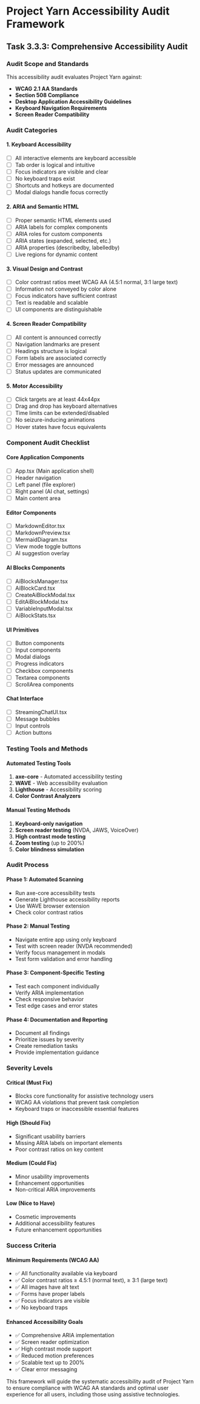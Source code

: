 # Project Yarn Accessibility Audit Framework
## Task 3.3.3: Comprehensive Accessibility Audit

### Audit Scope and Standards
This accessibility audit evaluates Project Yarn against:
- **WCAG 2.1 AA Standards**
- **Section 508 Compliance**
- **Desktop Application Accessibility Guidelines**
- **Keyboard Navigation Requirements**
- **Screen Reader Compatibility**

### Audit Categories

#### 1. Keyboard Accessibility
- [ ] All interactive elements are keyboard accessible
- [ ] Tab order is logical and intuitive
- [ ] Focus indicators are visible and clear
- [ ] No keyboard traps exist
- [ ] Shortcuts and hotkeys are documented
- [ ] Modal dialogs handle focus correctly

#### 2. ARIA and Semantic HTML
- [ ] Proper semantic HTML elements used
- [ ] ARIA labels for complex components
- [ ] ARIA roles for custom components
- [ ] ARIA states (expanded, selected, etc.)
- [ ] ARIA properties (describedby, labelledby)
- [ ] Live regions for dynamic content

#### 3. Visual Design and Contrast
- [ ] Color contrast ratios meet WCAG AA (4.5:1 normal, 3:1 large text)
- [ ] Information not conveyed by color alone
- [ ] Focus indicators have sufficient contrast
- [ ] Text is readable and scalable
- [ ] UI components are distinguishable

#### 4. Screen Reader Compatibility
- [ ] All content is announced correctly
- [ ] Navigation landmarks are present
- [ ] Headings structure is logical
- [ ] Form labels are associated correctly
- [ ] Error messages are announced
- [ ] Status updates are communicated

#### 5. Motor Accessibility
- [ ] Click targets are at least 44x44px
- [ ] Drag and drop has keyboard alternatives
- [ ] Time limits can be extended/disabled
- [ ] No seizure-inducing animations
- [ ] Hover states have focus equivalents

### Component Audit Checklist

#### Core Application Components
- [ ] App.tsx (Main application shell)
- [ ] Header navigation
- [ ] Left panel (file explorer)
- [ ] Right panel (AI chat, settings)
- [ ] Main content area

#### Editor Components
- [ ] MarkdownEditor.tsx
- [ ] MarkdownPreview.tsx
- [ ] MermaidDiagram.tsx
- [ ] View mode toggle buttons
- [ ] AI suggestion overlay

#### AI Blocks Components
- [ ] AiBlocksManager.tsx
- [ ] AiBlockCard.tsx
- [ ] CreateAiBlockModal.tsx
- [ ] EditAiBlockModal.tsx
- [ ] VariableInputModal.tsx
- [ ] AiBlockStats.tsx

#### UI Primitives
- [ ] Button components
- [ ] Input components
- [ ] Modal dialogs
- [ ] Progress indicators
- [ ] Checkbox components
- [ ] Textarea components
- [ ] ScrollArea components

#### Chat Interface
- [ ] StreamingChatUI.tsx
- [ ] Message bubbles
- [ ] Input controls
- [ ] Action buttons

### Testing Tools and Methods

#### Automated Testing Tools
1. **axe-core** - Automated accessibility testing
2. **WAVE** - Web accessibility evaluation
3. **Lighthouse** - Accessibility scoring
4. **Color Contrast Analyzers**

#### Manual Testing Methods
1. **Keyboard-only navigation**
2. **Screen reader testing** (NVDA, JAWS, VoiceOver)
3. **High contrast mode testing**
4. **Zoom testing** (up to 200%)
5. **Color blindness simulation**

### Audit Process

#### Phase 1: Automated Scanning
- Run axe-core accessibility tests
- Generate Lighthouse accessibility reports
- Use WAVE browser extension
- Check color contrast ratios

#### Phase 2: Manual Testing
- Navigate entire app using only keyboard
- Test with screen reader (NVDA recommended)
- Verify focus management in modals
- Test form validation and error handling

#### Phase 3: Component-Specific Testing
- Test each component individually
- Verify ARIA implementation
- Check responsive behavior
- Test edge cases and error states

#### Phase 4: Documentation and Reporting
- Document all findings
- Prioritize issues by severity
- Create remediation tasks
- Provide implementation guidance

### Severity Levels

#### Critical (Must Fix)
- Blocks core functionality for assistive technology users
- WCAG AA violations that prevent task completion
- Keyboard traps or inaccessible essential features

#### High (Should Fix)
- Significant usability barriers
- Missing ARIA labels on important elements
- Poor contrast ratios on key content

#### Medium (Could Fix)
- Minor usability improvements
- Enhancement opportunities
- Non-critical ARIA improvements

#### Low (Nice to Have)
- Cosmetic improvements
- Additional accessibility features
- Future enhancement opportunities

### Success Criteria

#### Minimum Requirements (WCAG AA)
- ✅ All functionality available via keyboard
- ✅ Color contrast ratios ≥ 4.5:1 (normal text), ≥ 3:1 (large text)
- ✅ All images have alt text
- ✅ Forms have proper labels
- ✅ Focus indicators are visible
- ✅ No keyboard traps

#### Enhanced Accessibility Goals
- ✅ Comprehensive ARIA implementation
- ✅ Screen reader optimization
- ✅ High contrast mode support
- ✅ Reduced motion preferences
- ✅ Scalable text up to 200%
- ✅ Clear error messaging

This framework will guide the systematic accessibility audit of Project Yarn to ensure compliance with WCAG AA standards and optimal user experience for all users, including those using assistive technologies.
